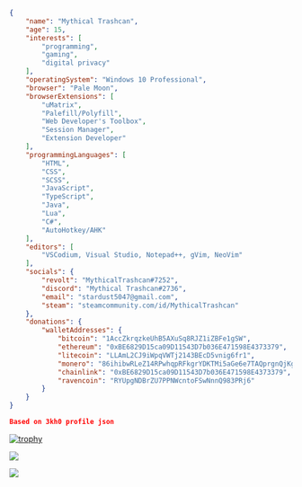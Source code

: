 
```json
{
    "name": "Mythical Trashcan",
    "age": 15,
    "interests": [
        "programming",
        "gaming",
        "digital privacy"
    ],
    "operatingSystem": "Windows 10 Professional",
    "browser": "Pale Moon",
    "browserExtensions": [
        "uMatrix",
        "Palefill/Polyfill",
        "Web Developer's Toolbox",
        "Session Manager",
        "Extension Developer"
    ],
    "programmingLanguages": [
        "HTML",
        "CSS",
        "SCSS",
        "JavaScript",
        "TypeScript",
        "Java",
        "Lua",
        "C#",
        "AutoHotkey/AHK"
    ],
    "editors": [
        "VSCodium, Visual Studio, Notepad++, gVim, NeoVim"
    ],
    "socials": {
        "revolt": "MythicalTrashcan#7252",
        "discord": "Mythical Trashcan#2736",
        "email": "stardust5047@gmail.com",
        "steam": "steamcommunity.com/id/MythicalTrashcan"
    },
    "donations": {
        "walletAddresses": {
            "bitcoin": "1AccZkrqzkeUhB5AXuSq8RJZ1iZBFe1gSW",
            "ethereum": "0xBE6829D15ca09D11543D7b036E471598E4373379",
            "litecoin": "LLAmL2CJ9iWpqVWTj2143BEcD5vnig6fr1",
            "monero": "86ihibwRLeZ14RPwhqpRFkgrYDKTMi5aGe6e7TAQprgnQjKgWbX4ewUS9iyHbUQBwsGiTHBAWtYUtKFo4FnuhgutMMym1rW",
            "chainlink": "0xBE6829D15ca09D11543D7b036E471598E4373379",
            "ravencoin": "RYUpgNDBrZU7PPNWcntoFSwNnnQ983PRj6"
        }
    }
}

Based on 3kh0 profile json
```

[![trophy](https://github-profile-trophy.vercel.app/?username=MythicalTrashcan)](https://github.com/ryo-ma/github-profile-trophy)

![](https://github-readme-stats.vercel.app/api/top-langs/?username=MythicalTrashcan&layout=compact&theme=dark&title_color=FEFEFE&icon_color=55D24B&text_color=FEFEFE&border_color=30363D&bg_color=0D1117)

![](https://komarev.com/ghpvc/?username=MythicalTrashcan&color=7F0B6B)
